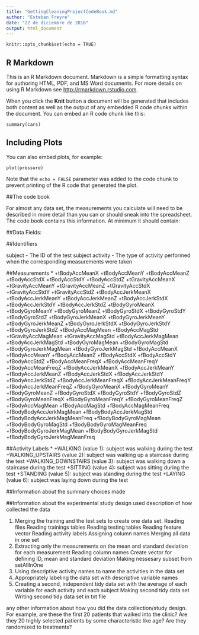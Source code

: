 ```yaml
---
title: "GettingCleaningProjectCodeBook.md"
author: "Esteban Freyre"
date: "22 de diciembre de 2016"
output: html_document
---
```


```{r setup, include=FALSE}
knitr::opts_chunk$set(echo = TRUE)
```

## R Markdown

This is an R Markdown document. Markdown is a simple formatting syntax for authoring HTML, PDF, and MS Word documents. For more details on using R Markdown see <http://rmarkdown.rstudio.com>.

When you click the **Knit** button a document will be generated that includes both content as well as the output of any embedded R code chunks within the document. You can embed an R code chunk like this:

```{r cars}
summary(cars)
```

## Including Plots

You can also embed plots, for example:

```{r pressure, echo=FALSE}
plot(pressure)
```

Note that the `echo = FALSE` parameter was added to the code chunk to prevent printing of the R code that generated the plot.

##The code book

For almost any data set, the measurements you calculate will need to be described in more detail than you can or should sneak into the spreadsheet. The code book contains this information. At minimum it should contain:

##Data Fields:

##Identifiers

subject - The ID of the test subject
activity - The type of activity performed when the corresponding measurements were taken

##Measurements
*
+tBodyAccMeanX
+tBodyAccMeanY
+tBodyAccMeanZ
+tBodyAccStdX
+tBodyAccStdY
+tBodyAccStdZ
+tGravityAccMeanX
+tGravityAccMeanY
+tGravityAccMeanZ
+tGravityAccStdX
+tGravityAccStdY
+tGravityAccStdZ
+tBodyAccJerkMeanX
+tBodyAccJerkMeanY
+tBodyAccJerkMeanZ
+tBodyAccJerkStdX
+tBodyAccJerkStdY
+tBodyAccJerkStdZ
+tBodyGyroMeanX
+tBodyGyroMeanY
+tBodyGyroMeanZ
+tBodyGyroStdX
+tBodyGyroStdY
+tBodyGyroStdZ
+tBodyGyroJerkMeanX
+tBodyGyroJerkMeanY
+tBodyGyroJerkMeanZ
+tBodyGyroJerkStdX
+tBodyGyroJerkStdY
+tBodyGyroJerkStdZ
+tBodyAccMagMean
+tBodyAccMagStd
+tGravityAccMagMean
+tGravityAccMagStd
+tBodyAccJerkMagMean
+tBodyAccJerkMagStd
+tBodyGyroMagMean
+tBodyGyroMagStd
+tBodyGyroJerkMagMean
+tBodyGyroJerkMagStd
+fBodyAccMeanX
+fBodyAccMeanY
+fBodyAccMeanZ
+fBodyAccStdX
+fBodyAccStdY
+fBodyAccStdZ
+fBodyAccMeanFreqX
+fBodyAccMeanFreqY
+fBodyAccMeanFreqZ
+fBodyAccJerkMeanX
+fBodyAccJerkMeanY
+fBodyAccJerkMeanZ
+fBodyAccJerkStdX
+fBodyAccJerkStdY
+fBodyAccJerkStdZ
+fBodyAccJerkMeanFreqX
+fBodyAccJerkMeanFreqY
+fBodyAccJerkMeanFreqZ
+fBodyGyroMeanX
+fBodyGyroMeanY
+fBodyGyroMeanZ
+fBodyGyroStdX
+fBodyGyroStdY
+fBodyGyroStdZ
+fBodyGyroMeanFreqX
+fBodyGyroMeanFreqY
+fBodyGyroMeanFreqZ
+fBodyAccMagMean
+fBodyAccMagStd
+fBodyAccMagMeanFreq
+fBodyBodyAccJerkMagMean
+fBodyBodyAccJerkMagStd
+fBodyBodyAccJerkMagMeanFreq
+fBodyBodyGyroMagMean
+fBodyBodyGyroMagStd
+fBodyBodyGyroMagMeanFreq
+fBodyBodyGyroJerkMagMean
+fBodyBodyGyroJerkMagStd
+fBodyBodyGyroJerkMagMeanFreq

##Activity Labels
*
+WALKING (value 1): subject was walking during the test
+WALKING_UPSTAIRS (value 2): subject was walking up a staircase during the test
+WALKING_DOWNSTAIRS (value 3): subject was walking down a staircase during the test
+SITTING (value 4): subject was sitting during the test
+STANDING (value 5): subject was standing during the test
+LAYING (value 6): subject was laying down during the test

##Information about the summary choices made

##Information about the experimental study design used
description of how collected the data

1. Merging the training and the test sets to create one data set.
  Reading files
        Reading trainings tables
        Reading testing tables
        Reading feature vector
        Reading activity labels
        Assigning column names
        Merging all data in one set
2. Extracting only the measurements on the mean and standard deviation for each measurement
        Reading column names
        Create vector for defining ID, mean and standard deviation
        Making nessesary subset from setAllInOne
3. Using descriptive activity names to name the activities in the data set
4. Appropriately labeling the data set with descriptive variable names
5. Creating a second, independent tidy data set with the average of each variable for each activity and each subject
        Making second tidy data set
        Writing second tidy data set in txt file

any other information about how you did the data collection/study design. For example, are these the first 20 patients that walked into the clinic? Are they 20 highly selected patients by some characteristic like age? Are they randomized to treatments?
